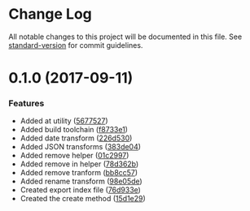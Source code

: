 # Change Log

All notable changes to this project will be documented in this file. See [standard-version](https://github.com/conventional-changelog/standard-version) for commit guidelines.

<a name="0.1.0"></a>
# 0.1.0 (2017-09-11)

### Features

* Added at utility ([5677527](https://github.com/nrdobie/reserializer/commit/5677527))
* Added build toolchain ([f8733e1](https://github.com/nrdobie/reserializer/commit/f8733e1))
* Added date transform ([226d530](https://github.com/nrdobie/reserializer/commit/226d530))
* Added JSON transforms ([383de04](https://github.com/nrdobie/reserializer/commit/383de04))
* Added remove helper ([01c2997](https://github.com/nrdobie/reserializer/commit/01c2997))
* Added remove in helper ([78d362b](https://github.com/nrdobie/reserializer/commit/78d362b))
* Added remove tranform ([bb8cc57](https://github.com/nrdobie/reserializer/commit/bb8cc57))
* Added rename transform ([98e05de](https://github.com/nrdobie/reserializer/commit/98e05de))
* Created export index file ([76d933e](https://github.com/nrdobie/reserializer/commit/76d933e))
* Created the create method ([15d1e29](https://github.com/nrdobie/reserializer/commit/15d1e29))
